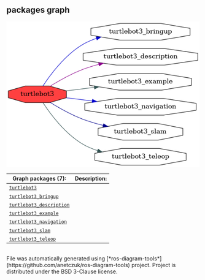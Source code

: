 <!--
File was automatically generated using 'ros-diagram-tools' project.
Project is distributed under the BSD 3-Clause license.
-->

## packages graph

[![turtlebot3](turtlebot3.png "turtlebot3")](turtlebot3.png)

| Graph packages (7): | Description: |
| ----------------------------------- | ------------ |
| [`turtlebot3`](turtlebot3.html) |  |
| [`turtlebot3_bringup`](turtlebot3_bringup.html) |  |
| [`turtlebot3_description`](turtlebot3_description.html) |  |
| [`turtlebot3_example`](turtlebot3_example.html) |  |
| [`turtlebot3_navigation`](turtlebot3_navigation.html) |  |
| [`turtlebot3_slam`](turtlebot3_slam.html) |  |
| [`turtlebot3_teleop`](turtlebot3_teleop.html) |  |


</br>
File was automatically generated using [*ros-diagram-tools*](https://github.com/anetczuk/ros-diagram-tools) project.
Project is distributed under the BSD 3-Clause license.
